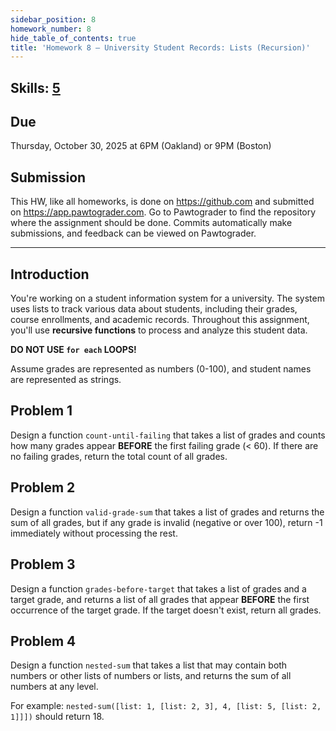 ```yaml
---
sidebar_position: 8
homework_number: 8
hide_table_of_contents: true
title: 'Homework 8 — University Student Records: Lists (Recursion)'
---
```


## Skills: [5](</skills/#(5)>)

## Due

Thursday, October 30, 2025 at 6PM (Oakland) or 9PM (Boston)

## Submission

This HW, like all homeworks, is done on https://github.com and submitted on https://app.pawtograder.com. Go to Pawtograder to find the repository where the assignment should be done. Commits automatically make submissions, and feedback can be viewed on Pawtograder.

______________________________________________________________________

## Introduction

You're working on a student information system for a university. The system uses lists to track various data about students, including their grades, course enrollments, and academic records. Throughout this assignment, you'll use **recursive functions** to process and analyze this student data.

**DO NOT USE `for each` LOOPS!**

Assume grades are represented as numbers (0-100), and student names are represented as strings.

## Problem 1

Design a function `count-until-failing` that takes a list of grades and counts how many grades appear **BEFORE** the first failing grade (< 60). If there are no failing grades, return the total count of all grades.

## Problem 2

Design a function `valid-grade-sum` that takes a list of grades and returns the sum of all grades, but if any grade is invalid (negative or over 100), return -1 immediately without processing the rest.

## Problem 3

Design a function `grades-before-target` that takes a list of grades and a target grade, and returns a list of all grades that appear **BEFORE** the first occurrence of the target grade. If the target doesn't exist, return all grades.

## Problem 4

Design a function `nested-sum` that takes a list that may contain both numbers
or other lists of numbers or lists, and returns the sum of all numbers at any
level.

For example: `nested-sum([list: 1, [list: 2, 3], 4, [list: 5, [list: 2, 1]]])` should return 18.
